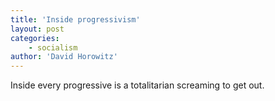 ```yaml
---
title: 'Inside progressivism'
layout: post
categories:
    - socialism
author: 'David Horowitz'
---
```


Inside every progressive is a totalitarian screaming to get out.